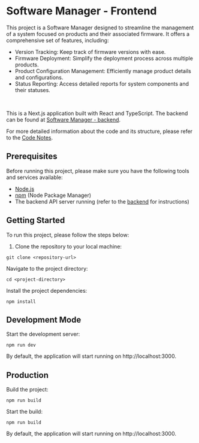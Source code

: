 # Software Manager - Frontend

This project is a Software Manager designed to streamline the management of a system focused on products and their associated firmware. It offers a comprehensive set of features, including:
- Version Tracking: Keep track of firmware versions with ease.
- Firmware Deployment: Simplify the deployment process across multiple products.
- Product Configuration Management: Efficiently manage product details and configurations.
- Status Reporting: Access detailed reports for system components and their statuses.

<br/>

This is a Next.js application built with React and TypeScript. The backend can be found at [Software Manager - backend](https://nodejs.org/).

For more detailed information about the code and its structure, please refer to the [Code Notes](docs/code_notes.md).

## Prerequisites

Before running this project, please make sure you have the following tools and services available:

- [Node.js](https://nodejs.org/)
- [npm](https://www.npmjs.com/) (Node Package Manager)
- The backend API server running (refer to the [backend](https://github.com) for instructions)

## Getting Started

To run this project, please follow the steps below:

1. Clone the repository to your local machine:
```
git clone <repository-url>
```
Navigate to the project directory:
```
cd <project-directory>
```
Install the project dependencies:
```
npm install
```
## Development Mode
Start the development server:
```
npm run dev
```
By default, the application will start running on http://localhost:3000.

## Production
Build the project:
```
npm run build
```
Start the build:
```
npm run build
```
By default, the application will start running on http://localhost:3000.
